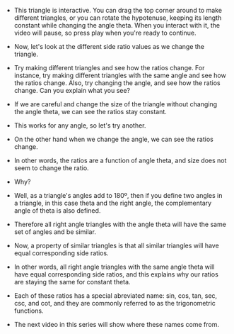 * This triangle is interactive. You can drag the top corner around to make different triangles, or you can rotate the hypotenuse, keeping its length constant while changing the angle theta. When you interact with it, the video will pause, so press play when you're ready to continue.

* Now, let's look at the different side ratio values as we change the triangle.

* Try making different triangles and see how the ratios change. For instance, try making different triangles with the same angle and see how the ratios change. Also, try changing the angle, and see how the ratios change. Can you explain what you see?

* If we are careful and change the size of the triangle without changing the angle theta, we can see the ratios stay constant.
* This works for any angle, so let's try another.

* On the other hand when we change the angle, we can see the ratios change.
* In other words, the ratios are a function of angle theta, and size does not seem to change the ratio.
* Why?
* Well, as a triangle's angles add to 180º, then if you define two angles in a triangle, in this case theta and the right angle, the complementary angle of theta is also defined.

* Therefore all right angle triangles with the angle theta will have the same set of angles and be similar.

* Now, a property of similar triangles is that all similar triangles will have equal corresponding side ratios.

* In other words, all right angle triangles with the same angle theta will have equal corresponding side ratios, and this explains why our ratios are staying the same for constant theta.

* Each of these ratios has a special abreviated name: sin, cos, tan, sec, csc, and cot, and they are commonly referred to as the trigonometric functions.

* The next video in this series will show where these names come from.